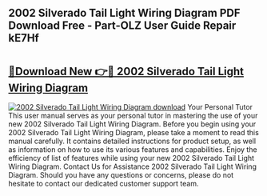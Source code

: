 ## 2002 Silverado Tail Light Wiring Diagram PDF Download Free - Part-OLZ User Guide Repair kE7Hf

# <h2><a href="http://dfkyfa.blite.top/?on=2002+Silverado+Tail+Light+Wiring+Diagram">🔗Download New 👉🔴 2002 Silverado Tail Light Wiring Diagram</a></h2>

[![2002 Silverado Tail Light Wiring Diagram download](https://i.imgur.com/lujVjoI.png)](http://dfkyfa.blite.top/?on=2002+Silverado+Tail+Light+Wiring+Diagram)
Your Personal Tutor This user manual serves as your personal tutor in mastering the use of your new 2002 Silverado Tail Light Wiring Diagram. Before you begin using your 2002 Silverado Tail Light Wiring Diagram, please take a moment to read this manual carefully. It contains detailed instructions for product setup, as well as information on how to use its various features and capabilities. Enjoy the efficiency of list of features while using your new 2002 Silverado Tail Light Wiring Diagram. Contact Us for Assistance 2002 Silverado Tail Light Wiring Diagram. Should you have any questions or concerns, please do not hesitate to contact our dedicated customer support team.
